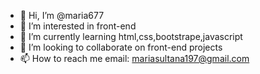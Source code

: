 - 👋 Hi, I’m @maria677
- 👀 I’m interested in front-end
- 🌱 I’m currently learning html,css,bootstrape,javascript
- 💞️ I’m looking to collaborate on front-end projects
- 📫 How to reach me email: mariasultana197@gmail.com

<!---
maria677/maria677 is a ✨ special ✨ repository because its `README.md` (this file) appears on your GitHub profile.
You can click the Preview link to take a look at your changes.
--->
